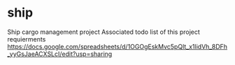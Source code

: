 # ship
Ship cargo management project
Associated todo list of this project requierments 
  https://docs.google.com/spreadsheets/d/1OGOgEskMvc5pQlt_x1lidVh_8DFh_yyGsJaeACXSLcI/edit?usp=sharing
  
  
